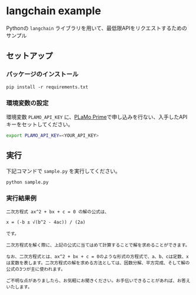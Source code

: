 langchain example
========================

Pythonの `langchain` ライブラリを用いて、最低限APIをリクエストするためのサンプル

## セットアップ

### パッケージのインストール

```
pip install -r requirements.txt 
```

### 環境変数の設定

環境変数 `PLAMO_API_KEY` に、[PLaMo Prime](https://plamo.preferredai.jp/)で申し込みを行ない、入手したAPIキーをセットしてください。

```sh
export PLAMO_API_KEY=<YOUR_API_KEY>
```

## 実行

下記コマンドで `sample.py` を実行してください。

```
python sample.py
```

### 実行結果例

```
二次方程式 ax^2 + bx + c = 0 の解の公式は、

x = (-b ± √(b^2 - 4ac)) / (2a)

です。

二次方程式を解く際に、上記の公式に当てはめて計算することで解を求めることができます。

なお、二次方程式とは、ax^2 + bx + c = 0のような形式の方程式で、a、b、cは定数、xは変数を表します。二次方程式の解を求める方法としては、因数分解、平方完成、そして解の公式の3つが主に使われます。

ご不明な点がありましたら、お気軽にお聞きください。お手伝いできることがあれば、お答えいたします。
```
